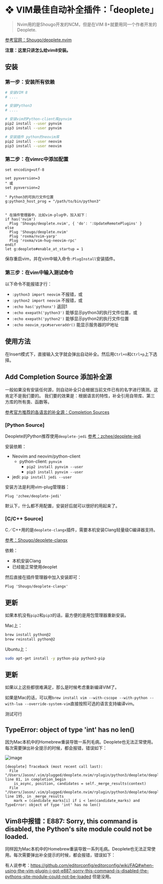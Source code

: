 #  ❖ VIM最佳自动补全插件：「deoplete」

> Nvim用的是Shougo开发的NCM，但是在VIM 8+就要用同一个作者开发的Deoplete.

[参考官网：Shougo/deoplete.nvim](https://github.com/Shougo/deoplete.nvim)

**注意：这里只讲怎么给vim8安装。**

## 安装

### 第一步：安装所有依赖
```sh
# 安装VIM 8
# ....

# 安装Python3
# ....

# 安装vim的Python-client库pynvim
pip2 install --user pynvim
pip3 install --user pynvim

# 安装插件 python的neovim库
pip2 install --user neovim
pip3 install --user neovim
```


### 第二步：在vimrc中添加配置
```vim
set encoding=utf-8

set pyxversion=3
" 或
set pyxversion=2

" Python3的可执行文件位置
g:python3_host_prog = "/path/to/bin/python3"


" 在插件管理器中，比如vim-plug中，加入如下：
if has('nvim')
  Plug 'Shougo/deoplete.nvim', { 'do': ':UpdateRemotePlugins' }
else
  Plug 'Shougo/deoplete.nvim'
  Plug 'roxma/nvim-yarp'
  Plug 'roxma/vim-hug-neovim-rpc'
endif
let g:deoplete#enable_at_startup = 1
```
保存重启vim，并在vim中输入命令`:PlugInstall`安装插件。


### 第三步：在vim中输入测试命令

以下命令不能报错才行：
- `:python3 import neovim` 不报错，或
- `:python2 import neovim` 不报错，或
- `:echo has('pythonx')` 返回1
- `:echo exepath('python3')` 能够显示python3的执行文件位置，或
- `:echo exepath('python2')` 能够显示python2的执行文件位置
- `:echo neovim_rpc#serveraddr()` 能显示服务器的IP地址




## 使用方法

在Insert模式下，直接输入文字就会弹出自动补全。然后用`Ctrl+n`和`Ctrl+p`上下选择。


## Add Completion Source 添加补全源

一般如果没有安装任何源，则自动补全只会根据当前文件已有的名字进行猜测。这肯定不是我们要的。
我们要的效果是：根据语言的特性，补全引用自带库、第三方库的所有类、函数等。

[参考官方推荐的各语言的补全源：Completion Sources](https://github.com/Shougo/deoplete.nvim/wiki/Completion-Sources)

### [Python Source]

Deoplete的Python推荐使用`deoplete-jedi`
[参考：zchee/deoplete-jedi](https://github.com/zchee/deoplete-jedi)


安装依赖：
- Neovim and neovim/python-client
    - python-client: `pynvim`
        - `pip2 install pynvim --user`
        - `pip3 install pynvim --user`
- jedi: `pip install jedi --user`

安装方法是利用vim-plug管理器：
```
Plug 'zchee/deoplete-jedi'
```

默认下，什么都不用配置，安装好后就可以很好的用起来了。


### [C/C++ Source]

C／C++用的是`deoplete-clangx`插件，需要本机安装Clang轻量级C编译器支持。

[参考：Shougo/deoplete-clangx](https://github.com/Shougo/deoplete-clangx)

依赖：
- 本机安装Clang
- 已经能正常使用deoplet

然后直接在插件管理器中加入安装即可：
```
Plug 'Shougo/deoplete-clangx'
```


## 更新

如果本机没有`pip2`和`pip3`的话，最方便的是用包管理器重新安装。

Mac上：
```sh
brew install python@2
brew reinstall python@2
```

Ubuntu上：
```sh
sudo apt-get install -y python-pip python3-pip
```


## 更新

如果以上这些都很难满足，那么是时候考虑重新编译VIM了。

如果是Mac的话，可以用`brew install vim --with-cscope --with-python --with-lua --override-system-vim`直接按照可选的语言支持编译vim。

测试可行



## TypeError: object of type 'int' has no len()

因为Mac本机中的Homebrew重装导致一系列毛病。Deoplete也无法正常使用。每次需要弹出补全提示的时候，都会报错，错误如下：

![image](https://user-images.githubusercontent.com/14041622/52400094-1dff3a80-2af9-11e9-8e4e-12e07c4dc1fa.png)

```
[deoplete] Traceback (most recent call last):
  File "/Users/Jason/.vim/plugged/deoplete.nvim/rplugin/python3/deoplete/deoplete.py", line 81, in completion_begin
    is_async, position, candidates = self._merge_results(context)
  File "/Users/Jason/.vim/plugged/deoplete.nvim/rplugin/python3/deoplete/deoplete.py", line 195, in _merge_results
    mark = (candidate_marks[i] if i < len(candidate_marks) and
TypeError: object of type 'int' has no len()
```


## Vim8中报错：E887: Sorry, this command is disabled, the Python's site module could not be loaded.

同样因为Mac本机中的Homebrew重装导致一系列毛病。Deoplete也无法正常使用。每次需要弹出补全提示的时候，都会报错，错误如下：

有人说参考：https://github.com/editorconfig/editorconfig/wiki/FAQ#when-using-the-vim-plugin-i-got-e887-sorry-this-command-is-disabled-the-pythons-site-module-could-not-be-loaded
但是没用。